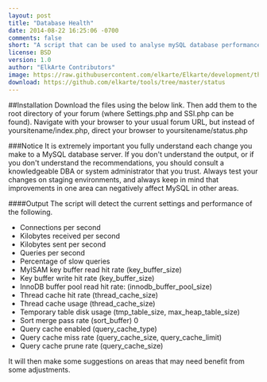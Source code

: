 ```yaml
---
layout: post
title: "Database Health"
date: 2014-08-22 16:25:06 -0700
comments: false
short: "A script that can be used to analyse mySQL database performance and provide suggestions on how to improve settings (experimental)."
license: BSD
version: 1.0
author: "ElkArte Contributors"
image: https://raw.githubusercontent.com/elkarte/Elkarte/development/themes/default/images/thumbnail.png
download: https://github.com/elkarte/tools/tree/master/status
---
```


##Installation
Download the files using the below link.  Then add them to the root directory of your forum (where Settings.php and SSI.php can be found). 
Navigate with your browser to your usual forum URL, but instead of yoursitename/index.php, direct your browser to 
yoursitename/status.php

###Notice
It is extremely important you fully understand each change you make to a MySQL database server. If you 
don't understand the output, or if you don't understand the recommendations, you should consult a 
knowledgeable DBA or system administrator that you trust. Always test your changes on staging 
environments, and always keep in mind that improvements in one area can negatively affect MySQL in other 
areas.

####Output
The script will detect the current settings and performance of the following.

*  Connections per second
*  Kilobytes received per second
*  Kilobytes sent per second
*  Queries per second
*  Percentage of slow queries
*  MyISAM key buffer read hit rate (key_buffer_size)
*  Key buffer write hit rate (key_buffer_size)
*  InnoDB buffer pool read hit rate: (innodb_buffer_pool_size) 
*  Thread cache hit rate (thread_cache_size) 
*  Thread cache usage (thread_cache_size)
*  Temporary table disk usage (tmp_table_size, max_heap_table_size)
*  Sort merge pass rate (sort_buffer) 	0
*  Query cache enabled (query_cache_type)
*  Query cache miss rate (query_cache_size, query_cache_limit)
*  Query cache prune rate (query_cache_size)

It will then make some suggestions on areas that may need benefit from some adjustments.